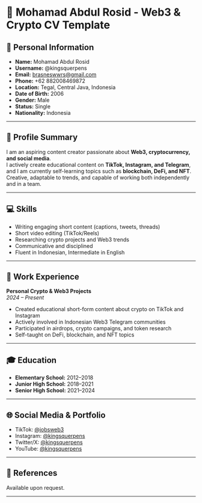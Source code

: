 # 💼 Mohamad Abdul Rosid - Web3 & Crypto CV Template

## 👤 Personal Information
- **Name:** Mohamad Abdul Rosid
- **Username:** @kingsquerpens
- **Email:** brasneswwrs@gmail.com
- **Phone:** +62 882008469872
- **Location:** Tegal, Central Java, Indonesia
- **Date of Birth:** 2006
- **Gender:** Male
- **Status:** Single
- **Nationality:** Indonesia

---

## 📝 Profile Summary
I am an aspiring content creator passionate about **Web3, cryptocurrency, and social media**.  
I actively create educational content on **TikTok, Instagram, and Telegram**, and I am currently self-learning topics such as **blockchain, DeFi, and NFT**.  
Creative, adaptable to trends, and capable of working both independently and in a team.

---

## 💻 Skills
- Writing engaging short content (captions, tweets, threads)
- Short video editing (TikTok/Reels)
- Researching crypto projects and Web3 trends
- Communicative and disciplined
- Fluent in Indonesian, Intermediate in English

---

## 💼 Work Experience
**Personal Crypto & Web3 Projects**  
*2024 – Present*  
- Created educational short-form content about crypto on TikTok and Instagram
- Actively involved in Indonesian Web3 Telegram communities
- Participated in airdrops, crypto campaigns, and token research
- Self-taught on DeFi, blockchain, and NFT topics

---

## 🎓 Education
- **Elementary School:** 2012–2018
- **Junior High School:** 2018–2021
- **Senior High School:** 2021–2024

---

## 🌐 Social Media & Portfolio
- TikTok: [@jobsweb3](https://tiktok.com/@jobsweb3)
- Instagram: [@kingsquerpens](https://instagram.com/kingsquerpens)
- Twitter/X: [@kingsquerpens](https://twitter.com/kingsquerpens)
- YouTube: [@kingsquerpens](https://youtube.com/@kingsquerpens)

---

## 🤝 References
Available upon request.

---
